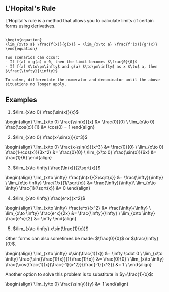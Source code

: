 
## L'Hopital's Rule

L'Hopital's rule is a method that allows you to calculate limits of certain forms using derivatives.

```{topic} L'Hopital's Rule

\begin{equation}
\lim_{x\to a} \frac{f(x)}{g(x)} = \lim_{x\to a} \frac{f'(x)}{g'(x)}
\end{equation}

Two scenarios can occur: 
- If f(a) = g(a) = 0, then the limit becomes $\frac{0}{0}$ 
- If f(a) $\to\pm\infty$ and g(a) $\to\pm\infty$ as x $\to$ a, then $\frac{\infty}{\infty}$

To solve, differentate the numerator and denominator until the above situations no longer apply.

```
## Examples

1. $\lim_{x\to 0} \frac{\sin(x)}{x}$

\begin{align}
\lim_{x\to 0} \frac{\sin(x)}{x} &= \frac{0}{0} \\
\lim_{x\to 0} \frac{\cos(x)}{1} &= \cos(0) = 1
\end{align}

2. $\lim_{x\to 0} \frac{x-\sin(x)}{x^3}$

\begin{align}
\lim_{x\to 0} \frac{x-\sin(x)}{x^3} &= \frac{0}{0} \\
\lim_{x\to 0} \frac{1-\cos(x)}{3x^2} &= \frac{0}{0} \\
\lim_{x\to 0} \frac{\sin(x)}{6x} &= \frac{1}{6}
\end{align}

3. $\lim_{x\to \infty} \frac{\ln(x)}{2\sqrt{x}}$

\begin{align}
\lim_{x\to \infty} \frac{\ln(x)}{2\sqrt{x}} &= \frac{\infty}{\infty} \\
\lim_{x\to \infty} \frac{1/x}{1/\sqrt{x}} &= \frac{\infty}{\infty}\\
\lim_{x\to \infty} \frac{1}{\sqrt{x}} &= 0
\end{align}

4. $\lim_{x\to \infty} \frac{e^x}{x^2}$

\begin{align}
\lim_{x\to \infty} \frac{e^x}{x^2} &= \frac{\infty}{\infty} \\
\lim_{x\to \infty} \frac{e^x}{2x} &= \frac{\infty}{\infty} \\
\lim_{x\to \infty} \frac{e^x}{2} &= \infty
\end{align}

5. $\lim_{x\to \infty} x\sin(\frac{1}{x})$

Other forms can also sometimes be made: $\frac{0}{0}$ or $\frac{\infty}{0}$.

\begin{align}
\lim_{x\to \infty} x\sin(\frac{1}{x}) &= \infty \cdot 0 \\
\lim_{x\to \infty} \frac{\sin({\frac{1}{x}})}{\frac{1}{x}} &= \frac{0}{0} \\
\lim_{x\to \infty} \frac{\cos(\frac{1}{x})\frac{-1}{x^2}}{\frac{-1}{x^2}} &= 1 \\
\end{align}

Another option to solve this problem is to substitute in $y=\frac{1}{x}$:

\begin{align}
\lim_{y\to 0} \frac{\sin(y)}{y} &= 1
\end{align}